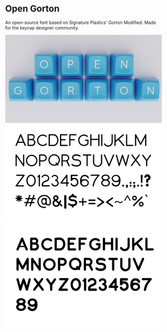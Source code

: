 # Open Gorton
An open-source font based on Signature Plastics' Gorton Modified. Made for the keycap designer community.


![](render.png)
![](Specimine_1.png)
![](Specimine_2.png)
